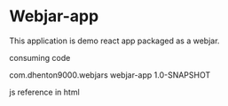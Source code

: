 # Webjar-app


This application is demo react app packaged as a webjar.


consuming code 

<dependency>
    <groupId>com.dhenton9000.webjars</groupId>
    <artifactId>webjar-app</artifactId>
    <version>1.0-SNAPSHOT</version>
 </dependency>


js reference in html

<script src="/webjars/jsapp/main_app.min.js"  type="text/javascript"></script>  

